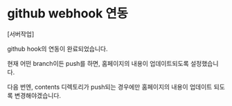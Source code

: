 # github webhook 연동



[서버작업]

github hook의 연동이 완료되었습니다.

현재 어떤 branch이든 push를 하면, 홈페이지의 내용이 업데이트되도록 설정했습니다.

다음 번엔, contents 디렉토리가 push되는 경우에만 홈페이지의 내용이 업데이트 되도록 변경해야겠습니다.

